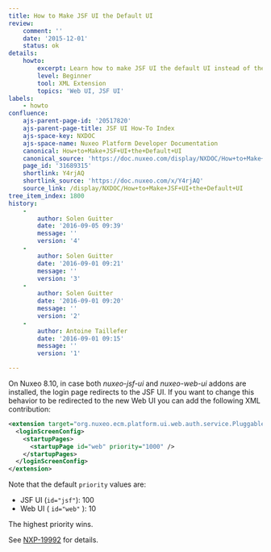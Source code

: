 ```yaml
---
title: How to Make JSF UI the Default UI
review:
    comment: ''
    date: '2015-12-01'
    status: ok
details:
    howto:
        excerpt: Learn how to make JSF UI the default UI instead of the new Web UI.
        level: Beginner
        tool: XML Extension
        topics: 'Web UI, JSF UI'
labels:
    - howto
confluence:
    ajs-parent-page-id: '20517820'
    ajs-parent-page-title: JSF UI How-To Index
    ajs-space-key: NXDOC
    ajs-space-name: Nuxeo Platform Developer Documentation
    canonical: How+to+Make+JSF+UI+the+Default+UI
    canonical_source: 'https://doc.nuxeo.com/display/NXDOC/How+to+Make+JSF+UI+the+Default+UI'
    page_id: '31689315'
    shortlink: Y4rjAQ
    shortlink_source: 'https://doc.nuxeo.com/x/Y4rjAQ'
    source_link: /display/NXDOC/How+to+Make+JSF+UI+the+Default+UI
tree_item_index: 1800
history:
    -
        author: Solen Guitter
        date: '2016-09-05 09:39'
        message: ''
        version: '4'
    -
        author: Solen Guitter
        date: '2016-09-01 09:21'
        message: ''
        version: '3'
    -
        author: Solen Guitter
        date: '2016-09-01 09:20'
        message: ''
        version: '2'
    -
        author: Antoine Taillefer
        date: '2016-09-01 09:15'
        message: ''
        version: '1'

---
```

On Nuxeo 8.10, in case both _nuxeo-jsf-ui_&nbsp;and _nuxeo-web-ui_ addons are installed, the login page redirects to the JSF UI.
If you want to change this behavior to be redirected to the new Web UI you can add the following XML contribution:

```xml
<extension target="org.nuxeo.ecm.platform.ui.web.auth.service.PluggableAuthenticationService" point="loginScreen">
  <loginScreenConfig>
    <startupPages>
      <startupPage id="web" priority="1000" />
    </startupPages>
  </loginScreenConfig>
</extension>
```

Note that the default `priority`&nbsp;values are:

*   JSF UI (`id="jsf"`): 100
*   Web UI ( `id="web"` ): 10

The highest priority wins.

See [NXP-19992](https://jira.nuxeo.com/browse/NXP-19992)&nbsp;for details.
